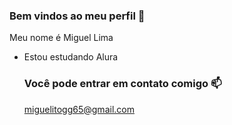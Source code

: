 ### Bem vindos ao meu perfil 👋

Meu nome é Miguel Lima

- Estou estudando Alura

  ### Você pode entrar em contato comigo 📫

  miguelitogg65@gmail.com

